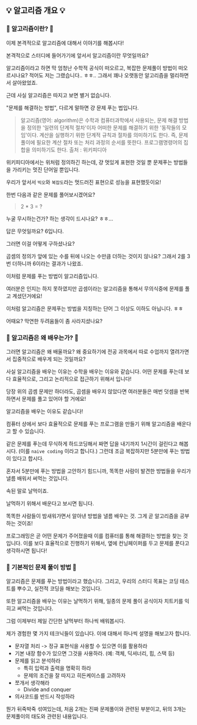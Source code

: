 ## 💡 알고리즘 개요 💡

### 🚀 알고리즘이란? 🚀

이제 본격적으로 알고리즘에 대해서 이야기를 해봅시다!

본격적으로 스터디에 들어가기에 앞서서 알고리즘이란 무엇일까요?

알고리즘이라고 하면 막 엄청난 수학적 공식이 떠오르고, 복잡한 문제풀이 방법이 떠오르시나요?
적어도 저는 그랬습니다.. ㅎㅎ.. 그래서 꽤나 오랫동안 알고리즘을 멀리하면서 살아왔었죠.

근데 사실 알고리즘은 따지고 보면 별거 없습니다.

"문제를 해결하는 방법", 다르게 말하면 걍 문제 푸는 법입니다.

> 알고리즘(영어: algorithm)은 수학과 컴퓨터과학에서 사용되는, 문제 해결 방법을 정의한 '일련의 단계적 절차'이자 어떠한 문제를 해결하기 위한 '동작들의 모임'이다. 계산을 실행하기 위한 단계적 규칙과
> 절차를 의미하기도 한다. 즉, 문제 풀이에 필요한 계산 절차 또는 처리 과정의 순서를 뜻한다. 프로그램명령어의 집합을 의미하기도 한다. 출처 : 위키피디아

위키피디아에서는 위처럼 정의하긴 하는데, 걍 멋있게 표현한 것일 뿐 문제푸는 방법들을 가리키는 멋진 단어일 뿐입니다.

우리가 앞서서 `빅오`와 `복잡도`라는 멋드러진 표현으로 성능을 표현했듯이요!

한번 다음과 같은 문제를 풀어보시겠어요?

> 2 * 3 = ?

누굴 무시하는건가? 하는 생각이 드시나요? ㅎㅎ...

답은 무엇일까요? 6입니다.

그러면 이걸 어떻게 구하셨나요?

곱셈의 정의가 앞에 있는 수를 뒤에 나오는 수만큼 더하는 것이지 않나요?
그래서 2를 3번 더하니까 6이라는 결과가 나왔죠.

이처럼 문제를 푸는 방법이 알고리즘입니다.

여러분은 인지는 하지 못하였지만 곱셈이라는 알고리즘을 통해서 무의식중에 문제를 풀고 계셨던거에요!

이처럼 알고리즘은 문제푸는 방법을 지칭하는 단어 그 이상도 이하도 아닙니다. ㅎㅎ

어때요? 막연한 두려움들이 좀 사라지셨나요?

### 🚀 알고리즘은 왜 배우는가? 🚀

그러면 알고리즘은 왜 배울까요? 왜 중요하기에 전공 과목에서 따로 수업까지 열려가면서 집중적으로 배우게 되는 것일까요?

사실 알고리즘을 배우는 이유는 수학을 배우는 이유와 같습니다.
어떤 문제를 푸는데 보다 효율적으로, 그리고 논리적으로 접근하기 위해서 입니다!

당장 위의 곱셈 문제만 하더라도, 곱셈을 배우지 않았다면 여러분들은 매번 덧셈을 반복하면서 문제를 풀고 있어야 할 거에요!

알고리즘을 배우는 이유도 같습니다!

컴퓨터 상에서 보다 효율적으로 문제를 푸는 프로그램을 만들기 위해 알고리즘을 배운다고 할 수 있습니다.

같은 문제를 푸는데 무식하게 하드코딩해서 짜면 답을 내기까지 1시간이 걸린다고 해봅시다. (이를 `naive coding` 이라고 합니다.)
그런데 조금 복잡하지만 5분만에 푸는 방법이 있다고 합시다.

혼자서 5분만에 푸는 방법을 고안하기 힘드니까, 똑똑한 사람이 발견한 방법들을 우리가 낼름 배워서 써먹는 것입니다.

속된 말로 날먹이죠.

날먹하기 위해서 배운다고 보시면 됩니다.

똑똑한 사람들이 밤새워가면서 알아낸 방법을 낼름 배우는 것. 그게 곧 알고리즘을 공부하는 것이죠!

프로그래밍은 곧 어떤 문제가 주어졌을때 이를 컴퓨터를 통해 해결하는 방법을 찾는 것입니다.
이를 보다 효율적으로 진행하기 위해서, 옆에 컨닝페이퍼를 두고 문제를 푼다고 생각하시면 됩니다!

### 🚀 기본적인 문제 풀이 방법 🚀

알고리즘은 문제를 푸는 방법이라고 했습니다.
그리고, 우리의 스터디 목표는 코딩 테스트를 뿌수고, 실전적 코딩을 해보는 것입니다.

또한 알고리즘을 배우는 이유는 날먹하기 위해, 일종의 문제 풀이 공식이자 치트키를 익히고 써먹는 것입니다.

그럼 이제부터 제일 간단한 날먹부터 하나씩 배워봅시다.

제가 경험한 몇 가지 테크닉들이 있습니다. 이에 대해서 하나씩 설명을 해보고자 합니다.

- 문자열 처리 -> 정규 표현식을 사용할 수 있으면 이를 활용하라
- 기본 내장 함수가 있으면 그것을 사용하라. (예: 객체, 딕셔너리, 힙, 스택 등)
- 문제를 읽고 분석하라
    - 특히 입력과 출력을 명확히 하라
    - 문제의 조건을 잘 따지고 히든케이스를 고려하자
- 쪼개서 생각해라
    - Divide and conquer
- 의사코드를 반드시 작성하라

뭔가 뒤죽박죽 섞여있는데, 처음 2개는 진짜 문제풀이와 관련된 부분이고, 뒤의 3개는 문제풀이의 태도와 관련된 내용입니다.
